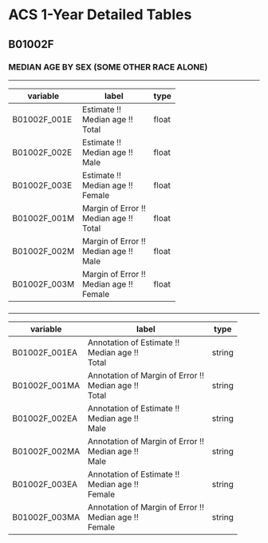 # ACS 1-Year Detailed Tables

## B01002F

### MEDIAN AGE BY SEX (SOME OTHER RACE ALONE)

___

| variable | label | type |
| ----- | ----- | ----- |
| B01002F_001E | Estimate !!<br>Median age !!<br>Total | float |
| B01002F_002E | Estimate !!<br>Median age !!<br>Male | float |
| B01002F_003E | Estimate !!<br>Median age !!<br>Female | float |
| B01002F_001M | Margin of Error !!<br>Median age !!<br>Total | float |
| B01002F_002M | Margin of Error !!<br>Median age !!<br>Male | float |
| B01002F_003M | Margin of Error !!<br>Median age !!<br>Female | float |
### 

___

| variable | label | type |
| ----- | ----- | ----- |
| B01002F_001EA | Annotation of Estimate !!<br>Median age !!<br>Total | string |
| B01002F_001MA | Annotation of Margin of Error !!<br>Median age !!<br>Total | string |
| B01002F_002EA | Annotation of Estimate !!<br>Median age !!<br>Male | string |
| B01002F_002MA | Annotation of Margin of Error !!<br>Median age !!<br>Male | string |
| B01002F_003EA | Annotation of Estimate !!<br>Median age !!<br>Female | string |
| B01002F_003MA | Annotation of Margin of Error !!<br>Median age !!<br>Female | string |


